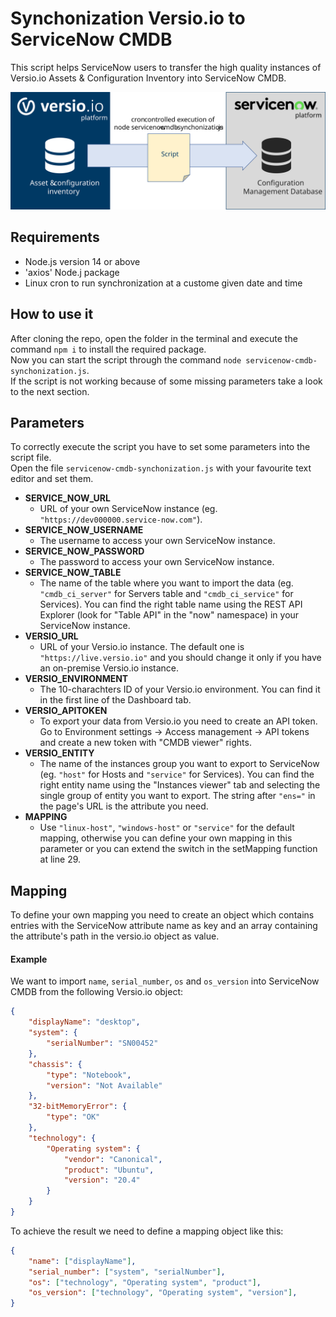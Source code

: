# Synchonization Versio.io to ServiceNow CMDB 

This script helps ServiceNow users to transfer the high quality instances of Versio.io Assets & Configuration Inventory into ServiceNow CMDB.

![Synchonization Versio.io to ServiceNow CMDB](img/versio.io-to-servicenow-synchronization.svg)

## Requirements

- Node.js version 14 or above
- 'axios' Node.j package
- Linux cron to run synchronization at a custome given date and time 

## How to use it

After cloning the repo, open the folder in the terminal and execute the command `npm i` to install the required package.  
Now you can start the script through the command `node servicenow-cmdb-synchonization.js`.  
If the script is not working because of some missing parameters take a look to the next section.

## Parameters

To correctly execute the script you have to set some parameters into the script file.  
Open the file `servicenow-cmdb-synchonization.js` with your favourite text editor and set them.

- **SERVICE_NOW_URL**
  - URL of your own ServiceNow instance (eg. `"https://dev000000.service-now.com"`).
- **SERVICE_NOW_USERNAME**
  - The username to access your own ServiceNow instance.
- **SERVICE_NOW_PASSWORD**
  - The password to access your own ServiceNow instance.
- **SERVICE_NOW_TABLE**
  - The name of the table where you want to import the data (eg. `"cmdb_ci_server"` for Servers table and `"cmdb_ci_service"` for Services). You can find the right table name using the REST API Explorer (look for "Table API" in the "now" namespace) in your ServiceNow instance.
- **VERSIO_URL**
  - URL of your Versio.io instance. The default one is `"https://live.versio.io"` and you should change it only if you have an on-premise Versio.io instance.
- **VERSIO_ENVIRONMENT**
  - The 10-charachters ID of your Versio.io environment. You can find it in the first line of the Dashboard tab.
- **VERSIO_APITOKEN**
  - To export your data from Versio.io you need to create an API token. Go to Environment settings -> Access management -> API tokens and create a new token with "CMDB viewer" rights.
- **VERSIO_ENTITY**
  - The name of the instances group you want to export to ServiceNow (eg. `"host"` for Hosts and `"service"` for Services). You can find the right entity name using the "Instances viewer" tab and selecting the single group of entity you want to export. The string after `"ens="` in the page's URL is the attribute you need.
- **MAPPING**
  - Use `"linux-host"`, `"windows-host"` or `"service"` for the default mapping, otherwise you can define your own mapping in this parameter or you can extend the switch in the setMapping function at line 29.

## Mapping

To define your own mapping you need to create an object which contains entries with the ServiceNow attribute name as key and an array containing the attribute's path in the versio.io object as value.

#### Example
We want to import `name`, `serial_number`, `os` and `os_version` into ServiceNow CMDB from the following Versio.io object:  

```json
{
    "displayName": "desktop",
    "system": {
        "serialNumber": "SN00452"
    },
    "chassis": {
        "type": "Notebook",
        "version": "Not Available"
    },
    "32-bitMemoryError": {
        "type": "OK"
    },
    "technology": {
        "Operating system": {
            "vendor": "Canonical",
            "product": "Ubuntu",
            "version": "20.4"
        }
    }
}
```

To achieve the result we need to define a mapping object like this:  
```json
{
    "name": ["displayName"],
    "serial_number": ["system", "serialNumber"],
    "os": ["technology", "Operating system", "product"],
    "os_version": ["technology", "Operating system", "version"],
}
```

